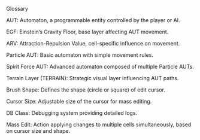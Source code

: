 Glossary

AUT: Automaton, a programmable entity controlled by the player or AI.

EGF: Einstein’s Gravity Floor, base layer affecting AUT movement.

ARV: Attraction-Repulsion Value, cell-specific influence on movement.

Particle AUT: Basic automaton with simple movement rules.

Spirit Force AUT: Advanced automaton composed of multiple Particle AUTs.

Terrain Layer (TERRAIN): Strategic visual layer influencing AUT paths.

Brush Shape: Defines the shape (circle or square) of edit cursor.

Cursor Size: Adjustable size of the cursor for mass editing.

DB Class: Debugging system providing detailed logs.

Mass Edit: Action applying changes to multiple cells simultaneously, based on cursor size and shape.